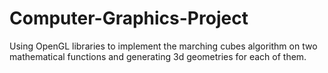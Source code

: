 # Computer-Graphics-Project
Using OpenGL libraries to implement the marching cubes algorithm on two mathematical functions and generating 3d geometries for each of them.
